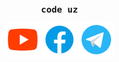 <div align="center">
  <h1><code>code uz</code></h1>
  <a href="https://youtube.com/codeuz"><img src="./icons/icons8-youtube.svg"></a>
  <a href="https://www.facebook.com/codeuzb/"><img src="./icons/icons8-facebook.svg"></a>
  <a href="https://t.me/codeuzdarslar"><img src="./icons/icons8-telegram.svg"></a>
</div>



